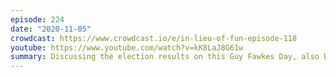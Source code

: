 ```yaml
---
episode: 224
date: "2020-11-05"
crowdcast: https://www.crowdcast.io/e/in-lieu-of-fun-episode-118
youtube: https://www.youtube.com/watch?v=kK8LaJ8G61w
summary: Discussing the election results on this Guy Fawkes Day, also Ben's birthday
---
```

